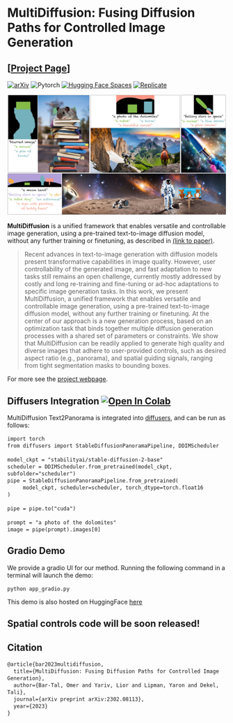 # MultiDiffusion: Fusing Diffusion Paths for Controlled Image Generation
## [<a href="https://multidiffusion.github.io/" target="_blank">Project Page</a>]

[![arXiv](https://img.shields.io/badge/arXiv-MultiDiffusion-b31b1b.svg)](https://arxiv.org/abs/2302.08113)
![Pytorch](https://img.shields.io/badge/PyTorch->=1.10.0-Red?logo=pytorch)
[![Hugging Face Spaces](https://img.shields.io/badge/%F0%9F%A4%97%20Hugging%20Face-Spaces-blue)](https://huggingface.co/spaces/weizmannscience/MultiDiffusion)
[![Replicate](https://replicate.com/cjwbw/multidiffusion/badge)](https://replicate.com/cjwbw/multidiffusion)

[//]: # ([![Hugging Face Spaces]&#40;https://img.shields.io/badge/%F0%9F%A4%97%20Hugging%20Face-Spaces-blue&#41;]&#40;https://huggingface.co/spaces/weizmannscience/text2live&#41;)

![teaser](imgs/teaser.jpg)

**MultiDiffusion** is a unified framework that enables versatile and controllable image generation, using a pre-trained text-to-image diffusion model, without any further training or finetuning, as described in <a href="https://arxiv.org/abs/2302.08113" target="_blank">(link to paper)</a>.

[//]: # (. It can be used for localized and global edits that change the texture of existing objects or augment the scene with semi-transparent effects &#40;e.g. smoke, fire, snow&#41;.)

[//]: # (### Abstract)
>Recent advances in text-to-image generation with diffusion models present transformative capabilities in image quality. However, user controllability of the generated image, and fast adaptation to new tasks still remains an open challenge, currently mostly addressed by costly and long re-training and fine-tuning or ad-hoc adaptations to specific image generation tasks. In this work, we present MultiDiffusion, a unified framework that enables versatile and controllable image generation, using a pre-trained text-to-image diffusion model, without any further training or finetuning. At the center of our approach is a new generation process, based on an optimization task that binds together multiple diffusion generation processes with a shared set of parameters or constraints. We show that MultiDiffusion can be readily applied to generate high quality and diverse images that adhere to user-provided controls, such as desired aspect ratio (e.g., panorama), and spatial guiding signals, ranging from tight segmentation masks to bounding boxes.

For more see the [project webpage](https://multidiffusion.github.io).

## Diffusers Integration [![Open In Colab](https://colab.research.google.com/assets/colab-badge.svg)](https://colab.research.google.com/github/omerbt/MultiDiffusion/blob/master/MultiDiffusion_Panorama.ipynb)
MultiDiffusion Text2Panorama is integrated into [diffusers](https://huggingface.co/docs/diffusers/main/en/api/pipelines/stable_diffusion/panorama), and can be run as follows:
```
import torch
from diffusers import StableDiffusionPanoramaPipeline, DDIMScheduler

model_ckpt = "stabilityai/stable-diffusion-2-base"
scheduler = DDIMScheduler.from_pretrained(model_ckpt, subfolder="scheduler")
pipe = StableDiffusionPanoramaPipeline.from_pretrained(
     model_ckpt, scheduler=scheduler, torch_dtype=torch.float16
)

pipe = pipe.to("cuda")

prompt = "a photo of the dolomites"
image = pipe(prompt).images[0]
```

## Gradio Demo 
We provide a gradio UI for our method. Running the following command in a terminal will launch the demo:
```
python app_gradio.py
```
This demo is also hosted on HuggingFace [here](https://huggingface.co/spaces/weizmannscience/MultiDiffusion)

## Spatial controls code will be soon released!

## Citation
```
@article{bar2023multidiffusion,
  title={MultiDiffusion: Fusing Diffusion Paths for Controlled Image Generation},
  author={Bar-Tal, Omer and Yariv, Lior and Lipman, Yaron and Dekel, Tali},
  journal={arXiv preprint arXiv:2302.08113},
  year={2023}
}
```
